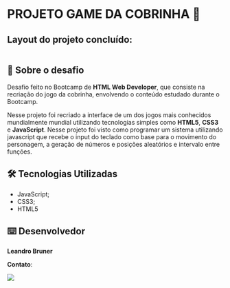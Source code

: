 # 						PROJETO GAME DA COBRINHA :snake:

## Layout do projeto concluído:

<img href="Imgs/img.png"></img>

## 🚀 Sobre o desafio

Desafio feito no Bootcamp de **HTML Web Developer**, que consiste na recriação do jogo da cobrinha, envolvendo o conteúdo estudado durante o Bootcamp.

Nesse projeto foi recriado a interface de um dos jogos mais conhecidos mundialmente mundial utilizando tecnologias simples como **HTML5**, **CSS3** e **JavaScript**. Nesse projeto foi visto como programar um sistema utilizando javascript que recebe o input do teclado como base para o movimento do personagem, a geração de números e posições aleatórios e intervalo entre funções.

## 🛠️ Tecnologias Utilizadas

- JavaScript;
- CSS3;
- HTML5

## ⌨️ Desenvolvedor

**Leandro Bruner**

**Contato**:

<a href="https://www.linkedin.com/in/leandro-bruner-a887361b8/"><img src="https://img.shields.io/badge/LinkedIn-0077B5?style=for-the-badge&logo=linkedin&logoColor=white"></a>

